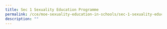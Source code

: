 ```yaml
---
title: Sec 1 Sexuality Education Programme
permalink: /cce/moe-sexuality-education-in-schools/sec-1-sexuality-education-programme/
description: ""
---
```

